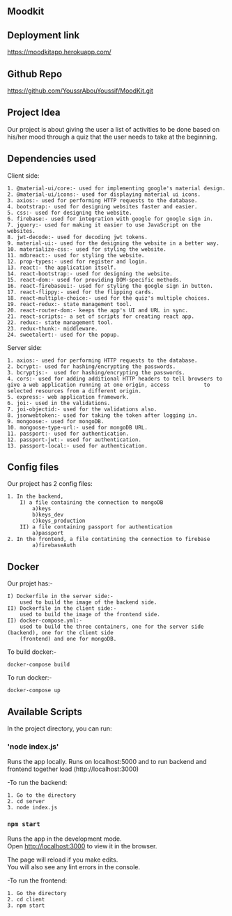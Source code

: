 ## Moodkit

## Deployment link
https://moodkitapp.herokuapp.com/

## Github Repo
https://github.com/YoussrAbouYoussif/MoodKit.git

## Project Idea
Our project is about giving the user a list of activities to be done based on his/her mood through a quiz 
that the user needs to take at the beginning.

## Dependencies used
Client side:

    1. @material-ui/core:- used for implementing google's material design.
    2. @material-ui/icons:- used for displaying material ui icons.
    3. axios:- used for performing HTTP requests to the database.
    4. bootstrap:- used for designing websites faster and easier.
    5. css:- used for designing the website.
    6. firebase:- used for integration with google for google sign in.
    7. jquery:- used for making it easier to use JavaScript on the websites.
    8. jwt-decode:- used for decoding jwt tokens.
    9. material-ui:- used for the designing the website in a better way.
    10. materialize-css:- used for styling the website.
    11. mdbreact:- used for styling the website.
    12. prop-types:- used for register and login.
    13. react:- the application itself.
    14. react-bootstrap:- used for designing the website.
    15. react-dom:- used for providing DOM-specific methods.
    16. react-firebaseui:- used for styling the google sign in button.
    17. react-flippy:- used for the flipping cards.
    18. react-multiple-choice:- used for the quiz's multiple choices.
    19. react-redux:- state management tool.
    20. react-router-dom:- keeps the app's UI and URL in sync.
    21. react-scripts:- a set of scripts for creating react app.
    22. redux:- state management tool.
    23. redux-thunk:- middleware.
    24. sweetalert:- used for the popup.

Server side:
    
    1. axios:- used for performing HTTP requests to the database.
    2. bcrypt:- used for hashing/encrypting the passwords.
    3. bcryptjs:-  used for hashing/encrypting the passwords.
    4. cors:- used for adding additional HTTP headers to tell browsers to give a web application running at one origin, access           to selected resources from a different origin.
    5. express:- web application framework.
    6. joi:- used in the validations.
    7. joi-objectid:- used for the validations also.
    8. jsonwebtoken:- used for taking the token after logging in.
    9. mongoose:- used for mongoDB.
    10. mongoose-type-url:- used for mongoDB URL.
    11. passport:- used for authentication.
    12. passport-jwt:- used for authentication.
    13. passport-local:- used for authentication.

## Config files
Our project has 2 config files:
    
    1. In the backend, 
        I) a file containing the connection to mongoDB
            a)keys
            b)keys_dev
            c)keys_production
        II) a file containing passport for authentication
            a)passport
    2. In the frontend, a file contatining the connection to firebase
            a)firebaseAuth

## Docker
Our projet has:-
    
    I) Dockerfile in the server side:-
        used to build the image of the backend side.
    II) Dockerfile in the client side:-
        used to build the image of the frontend side.
    II) docker-compose.yml:- 
        used to build the three containers, one for the server side (backend), one for the client side
        (frontend) and one for mongoDB.
To build docker:-
    
    docker-compose build
To run docker:-
    
    docker-compose up

## Available Scripts
In the project directory, you can run:

### 'node index.js'

Runs the app locally.
Runs on localhost:5000 and to run backend and frontend together load (http://localhost:3000)

-To run the backend: 
    
    1. Go to the directory
    2. cd server
    3. node index.js

### `npm start`

Runs the app in the development mode.<br />
Open [http://localhost:3000](http://localhost:3000) to view it in the browser.

The page will reload if you make edits.<br />
You will also see any lint errors in the console.

-To run the frontend:
    
    1. Go the directory
    2. cd client
    3. npm start

